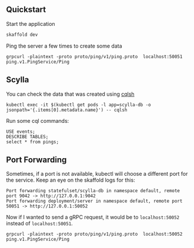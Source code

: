## Quickstart

Start the application

```bash
skaffold dev
```

Ping the server a few times to create some data

```
grpcurl -plaintext -proto proto/ping/v1/ping.proto  localhost:50051 ping.v1.PingService/Ping
```

## Scylla

You can check the data that was created using [cqlsh](https://opensource.docs.scylladb.com/stable/cql/cqlsh.html)

```
kubectl exec -it $(kubectl get pods -l app=scylla-db -o jsonpath='{.items[0].metadata.name}') -- cqlsh
```

Run some cql commands:

```cql
USE events;
DESCRIBE TABLES;
select * from pings;
```

## Port Forwarding

Sometimes, if a port is not available, kubectl will choose a different port for the service. Keep an eye on the skaffold logs for this:

```
Port forwarding statefulset/scylla-db in namespace default, remote port 9042 -> http://127.0.0.1:9042
Port forwarding deployment/server in namespace default, remote port 50051 -> http://127.0.0.1:50052
```

Now if I wanted to send a gRPC request, it would be to `localhost:50052` instead of `localhost:50051`.

```
grpcurl -plaintext -proto proto/ping/v1/ping.proto  localhost:50052 ping.v1.PingService/Ping
```